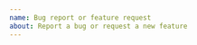 ```yaml
---
name: Bug report or feature request
about: Report a bug or request a new feature
---
```


<!--

Please read the following before submitting a new issue:

Do NOT create GitHub issues if you have a question about go-vcard or about the vCard specification in general. Ask questions on IRC in #emersion on Libera Chat.

-->

